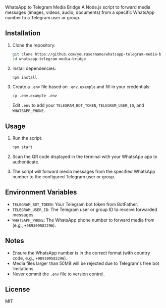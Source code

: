 WhatsApp to Telegram Media Bridge
 A Node.js script to forward media messages (images, videos, audio, documents) from a specific WhatsApp number to a Telegram user or group.

 ## Installation

 1. Clone the repository:
    ```bash
    git clone https://github.com/yourusername/whatsapp-telegram-media-bridge.git
    cd whatsapp-telegram-media-bridge
    ```

 2. Install dependencies:
    ```bash
    npm install
    ```

 3. Create a `.env` file based on `.env.example` and fill in your credentials:
    ```bash
    cp .env.example .env
    ```
    Edit `.env` to add your `TELEGRAM_BOT_TOKEN`, `TELEGRAM_USER_ID`, and `WHATSAPP_PHONE`.

 ## Usage

 1. Run the script:
    ```bash
    npm start
    ```

 2. Scan the QR code displayed in the terminal with your WhatsApp app to authenticate.

 3. The script will forward media messages from the specified WhatsApp number to the configured Telegram user or group.

 ## Environment Variables

 - `TELEGRAM_BOT_TOKEN`: Your Telegram bot token from BotFather.
 - `TELEGRAM_USER_ID`: The Telegram user or group ID to receive forwarded messages.
 - `WHATSAPP_PHONE`: The WhatsApp phone number to forward media from (e.g., `+989309582296`).

 ## Notes

 - Ensure the WhatsApp number is in the correct format (with country code, e.g., `+989309582296`).
 - Media files larger than 50MB will be rejected due to Telegram's free bot limitations.
 - Never commit the `.env` file to version control.

 ## License

 MIT
